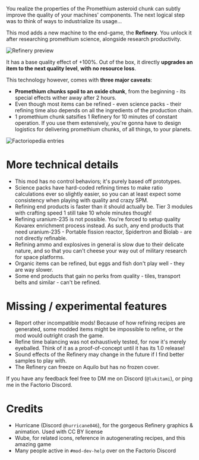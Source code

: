 You realize the properties of the Promethium asteroid chunk can subtly improve the quality of your machines' components. The next logical step was to think of ways to industrialize its usage...

This mod adds a new machine to the end-game, the **Refinery**. You unlock it after researching promethium science, alongside research productivity.

![Refinery preview](https://files.catbox.moe/7wyhip.png)

It has a base quality effect of +100%. Out of the box, it directly **upgrades an item to the next quality level**, **with no resource loss**.

This technology however, comes with **three major caveats**:

- **Promethium chunks spoil to an oxide chunk**, from the beginning - its special effects wither away after 2 hours.
- Even though most items can be refined - even science packs - their refining time also depends on all the ingredients of the production chain.
- 1 promethium chunk satsifies 1 Refinery for 10 minutes of constant operation. If you use them extensively, you're gonna have to design logistics for delivering promethium chunks, of all things, to your planets.

![Factoriopedia entries](https://files.catbox.moe/hol3wq.png)

# More technical details

- This mod has no control behaviors; it's purely based off prototypes.
- Science packs have hard-coded refining times to make ratio calculations ever so slightly easier, so you can at least expect some consistency when playing with quality and crazy SPM.
- Refining end products is faster than it should actually be. Tier 3 modules with crafting speed 1 still take 10 whole minutes though!
- Refining uranium-235 is not possible. You're forced to setup quality Kovarex enrichment process instead. As such, any end products that need uranium-235 - Portable fission reactor, Spidertron and Biolab - are not directly refinable.
- Refining ammo and explosives in general is slow due to their delicate nature, and so that you can't cheese your way out of military research for space platforms.
- Organic items can be refined, but eggs and fish don't play well - they are way slower.
- Some end products that gain no perks from quality - tiles, transport belts and similar - can't be refined.

# Missing / experimental features

- Report other incompatible mods! Because of how refining recipes are generated, some modded items might be impossible to refine, or the mod would outright crash the game.
- Refine time balancing was not exhaustively tested, for now it's merely eyeballed. Think of it as a proof-of-concept until it has its 1.0 release!
- Sound effects of the Refinery may change in the future if I find better samples to play with.
- The Refinery can freeze on Aquilo but has no frozen cover.

If you have any feedback feel free to DM me on Discord (`@lukitami`), or ping me in the Factorio Discord.

# Credits

- Hurricane (Discord `@hurricane046`), for the gorgeous Refinery graphics & animation. Used with CC BY license
- Wube, for related icons, reference in autogenerating recipes, and this amazing game
- Many people active in `#mod-dev-help` over on the Factorio Discord

